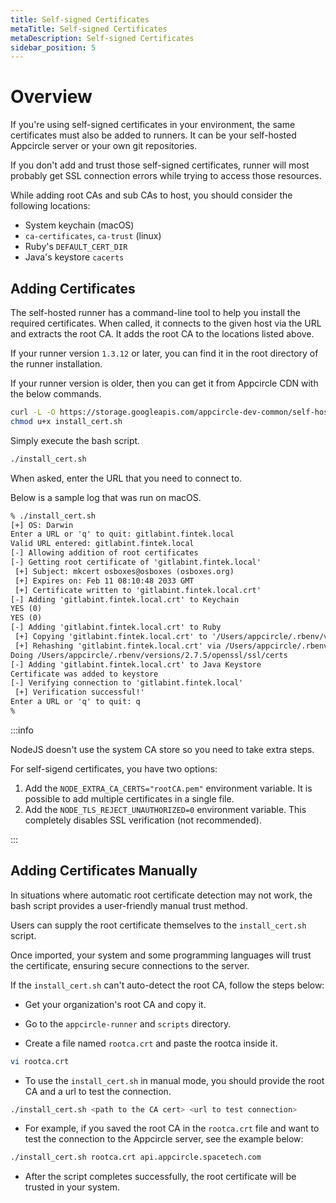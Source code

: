 ```yaml
---
title: Self-signed Certificates
metaTitle: Self-signed Certificates
metaDescription: Self-signed Certificates
sidebar_position: 5
---
```


# Overview

If you're using self-signed certificates in your environment, the same certificates must also be added to runners. It can be your self-hosted Appcircle server or your own git repositories.

If you don't add and trust those self-signed certificates, runner will most probably get SSL connection errors while trying to access those resources.

While adding root CAs and sub CAs to host, you should consider the following locations:

- System keychain (macOS)
- `ca-certificates`, `ca-trust` (linux)
- Ruby's `DEFAULT_CERT_DIR`
- Java's keystore `cacerts`

## Adding Certificates

The self-hosted runner has a command-line tool to help you install the required certificates. When called, it connects to the given host via the URL and extracts the root CA. It adds the root CA to the locations listed above.

If your runner version `1.3.12` or later, you can find it in the root directory of the runner installation.

If your runner version is older, then you can get it from Appcircle CDN with the below commands.

```bash
curl -L -O https://storage.googleapis.com/appcircle-dev-common/self-hosted/install_cert.sh
chmod u+x install_cert.sh
```

Simply execute the bash script.

```bash
./install_cert.sh
```

When asked, enter the URL that you need to connect to.

Below is a sample log that was run on macOS.

```txt
% ./install_cert.sh
[+] OS: Darwin
Enter a URL or 'q' to quit: gitlabint.fintek.local
Valid URL entered: gitlabint.fintek.local
[-] Allowing addition of root certificates
[-] Getting root certificate of 'gitlabint.fintek.local'
 [+] Subject: mkcert osboxes@osboxes (osboxes.org)
 [+] Expires on: Feb 11 08:10:48 2033 GMT
 [+] Certificate written to 'gitlabint.fintek.local.crt'
[-] Adding 'gitlabint.fintek.local.crt' to Keychain
YES (0)
YES (0)
[-] Adding 'gitlabint.fintek.local.crt' to Ruby
 [+] Copying 'gitlabint.fintek.local.crt' to '/Users/appcircle/.rbenv/versions/2.7.5/openssl/ssl/certs'
 [+] Rehashing 'gitlabint.fintek.local.crt' via /Users/appcircle/.rbenv/versions/2.7.5/openssl/bin/c_rehash
Doing /Users/appcircle/.rbenv/versions/2.7.5/openssl/ssl/certs
[-] Adding 'gitlabint.fintek.local.crt' to Java Keystore
Certificate was added to keystore
[-] Verifying connection to 'gitlabint.fintek.local'
 [+] Verification successful!'
Enter a URL or 'q' to quit: q
%
```

:::info

NodeJS doesn't use the system CA store so you need to take extra steps.

For self-sigend certificates, you have two options:

1. Add the `NODE_EXTRA_CA_CERTS="rootCA.pem"` environment variable. It is possible to add multiple certificates in a single file.
2. Add the `NODE_TLS_REJECT_UNAUTHORIZED=0` environment variable. This completely disables SSL verification (not recommended).

:::

## Adding Certificates Manually

In situations where automatic root certificate detection may not work, the bash script provides a user-friendly manual trust method.

Users can supply the root certificate themselves to the `install_cert.sh` script.

Once imported, your system and some programming languages will trust the certificate, ensuring secure connections to the server.

If the `install_cert.sh` can't auto-detect the root CA, follow the steps below:

- Get your organization's root CA and copy it.

- Go to the `appcircle-runner` and `scripts` directory.

- Create a file named `rootca.crt` and paste the rootca inside it.

```bash
vi rootca.crt
```

- To use the `install_cert.sh` in manual mode, you should provide the root CA and a url to test the connection.

```bash
./install_cert.sh <path to the CA cert> <url to test connection>
```

- For example, if you saved the root CA in the `rootca.crt` file and want to test the connection to the Appcircle server, see the example below:

```bash
./install_cert.sh rootca.crt api.appcircle.spacetech.com
```

- After the script completes successfully, the root certificate will be trusted in your system.
